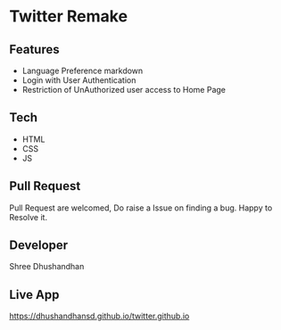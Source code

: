 # Twitter Remake

## Features

 - Language Preference markdown
 - Login with User Authentication
 - Restriction of UnAuthorized user access to Home Page
 
## Tech
 - HTML
 - CSS
 - JS
 
## Pull Request
Pull Request are welcomed, Do raise a Issue on finding a bug.
Happy to Resolve it.

## Developer
Shree Dhushandhan

## Live App 
https://dhushandhansd.github.io/twitter.github.io